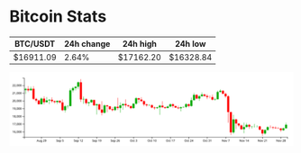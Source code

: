 # Bitcoin Stats

BTC/USDT|24h change|24h high|24h low|
|---|---|---|---|
|$16911.09|2.64%|$17162.20|$16328.84|

<img src="./chart.svg">
